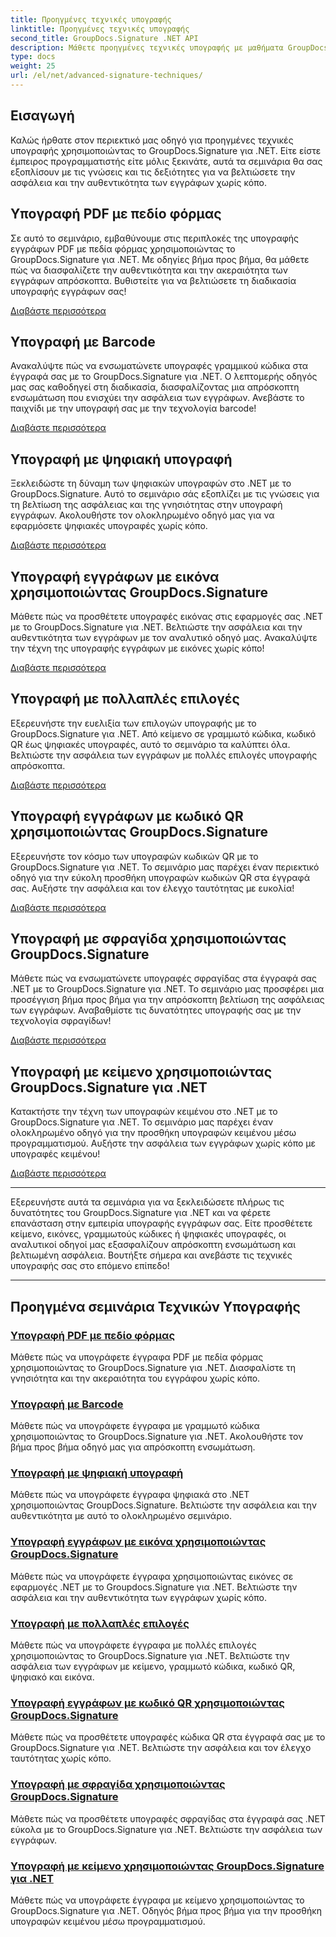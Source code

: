 ```yaml
---
title: Προηγμένες τεχνικές υπογραφής
linktitle: Προηγμένες τεχνικές υπογραφής
second_title: GroupDocs.Signature .NET API
description: Μάθετε προηγμένες τεχνικές υπογραφής με μαθήματα GroupDocs.Signature για .NET. Υπογράψτε αρχεία PDF, εικόνες και έγγραφα χωρίς προβλήματα με γραμμωτό κώδικα, ψηφιακό και πολλά άλλα.
type: docs
weight: 25
url: /el/net/advanced-signature-techniques/
---
```

## Εισαγωγή

Καλώς ήρθατε στον περιεκτικό μας οδηγό για προηγμένες τεχνικές υπογραφής χρησιμοποιώντας το GroupDocs.Signature για .NET. Είτε είστε έμπειρος προγραμματιστής είτε μόλις ξεκινάτε, αυτά τα σεμινάρια θα σας εξοπλίσουν με τις γνώσεις και τις δεξιότητες για να βελτιώσετε την ασφάλεια και την αυθεντικότητα των εγγράφων χωρίς κόπο.

## Υπογραφή PDF με πεδίο φόρμας

Σε αυτό το σεμινάριο, εμβαθύνουμε στις περιπλοκές της υπογραφής εγγράφων PDF με πεδία φόρμας χρησιμοποιώντας το GroupDocs.Signature για .NET. Με οδηγίες βήμα προς βήμα, θα μάθετε πώς να διασφαλίζετε την αυθεντικότητα και την ακεραιότητα των εγγράφων απρόσκοπτα. Βυθιστείτε για να βελτιώσετε τη διαδικασία υπογραφής εγγράφων σας!

[Διαβάστε περισσότερα](./sign-pdf-form-field/)

## Υπογραφή με Barcode

Ανακαλύψτε πώς να ενσωματώνετε υπογραφές γραμμικού κώδικα στα έγγραφά σας με το GroupDocs.Signature για .NET. Ο λεπτομερής οδηγός μας σας καθοδηγεί στη διαδικασία, διασφαλίζοντας μια απρόσκοπτη ενσωμάτωση που ενισχύει την ασφάλεια των εγγράφων. Ανεβάστε το παιχνίδι με την υπογραφή σας με την τεχνολογία barcode!

[Διαβάστε περισσότερα](./sign-with-barcode/)

## Υπογραφή με ψηφιακή υπογραφή

Ξεκλειδώστε τη δύναμη των ψηφιακών υπογραφών στο .NET με το GroupDocs.Signature. Αυτό το σεμινάριο σάς εξοπλίζει με τις γνώσεις για τη βελτίωση της ασφάλειας και της γνησιότητας στην υπογραφή εγγράφων. Ακολουθήστε τον ολοκληρωμένο οδηγό μας για να εφαρμόσετε ψηφιακές υπογραφές χωρίς κόπο.

[Διαβάστε περισσότερα](./sign-with-digital/)

## Υπογραφή εγγράφων με εικόνα χρησιμοποιώντας GroupDocs.Signature

Μάθετε πώς να προσθέτετε υπογραφές εικόνας στις εφαρμογές σας .NET με το GroupDocs.Signature για .NET. Βελτιώστε την ασφάλεια και την αυθεντικότητα των εγγράφων με τον αναλυτικό οδηγό μας. Ανακαλύψτε την τέχνη της υπογραφής εγγράφων με εικόνες χωρίς κόπο!

[Διαβάστε περισσότερα](./sign-with-image/)

## Υπογραφή με πολλαπλές επιλογές

Εξερευνήστε την ευελιξία των επιλογών υπογραφής με το GroupDocs.Signature για .NET. Από κείμενο σε γραμμωτό κώδικα, κωδικό QR έως ψηφιακές υπογραφές, αυτό το σεμινάριο τα καλύπτει όλα. Βελτιώστε την ασφάλεια των εγγράφων με πολλές επιλογές υπογραφής απρόσκοπτα.

[Διαβάστε περισσότερα](./sign-with-multiple-options/)

## Υπογραφή εγγράφων με κωδικό QR χρησιμοποιώντας GroupDocs.Signature

Εξερευνήστε τον κόσμο των υπογραφών κωδικών QR με το GroupDocs.Signature για .NET. Το σεμινάριο μας παρέχει έναν περιεκτικό οδηγό για την εύκολη προσθήκη υπογραφών κωδικών QR στα έγγραφά σας. Αυξήστε την ασφάλεια και τον έλεγχο ταυτότητας με ευκολία!

[Διαβάστε περισσότερα](./sign-with-qr-code/)

## Υπογραφή με σφραγίδα χρησιμοποιώντας GroupDocs.Signature

Μάθετε πώς να ενσωματώνετε υπογραφές σφραγίδας στα έγγραφά σας .NET με το GroupDocs.Signature για .NET. Το σεμινάριο μας προσφέρει μια προσέγγιση βήμα προς βήμα για την απρόσκοπτη βελτίωση της ασφάλειας των εγγράφων. Αναβαθμίστε τις δυνατότητες υπογραφής σας με την τεχνολογία σφραγίδων!

[Διαβάστε περισσότερα](./sign-with-stamp/)

## Υπογραφή με κείμενο χρησιμοποιώντας GroupDocs.Signature για .NET

Κατακτήστε την τέχνη των υπογραφών κειμένου στο .NET με το GroupDocs.Signature για .NET. Το σεμινάριο μας παρέχει έναν ολοκληρωμένο οδηγό για την προσθήκη υπογραφών κειμένου μέσω προγραμματισμού. Αυξήστε την ασφάλεια των εγγράφων χωρίς κόπο με υπογραφές κειμένου!

[Διαβάστε περισσότερα](./sign-with-text/)

---

Εξερευνήστε αυτά τα σεμινάρια για να ξεκλειδώσετε πλήρως τις δυνατότητες του GroupDocs.Signature για .NET και να φέρετε επανάσταση στην εμπειρία υπογραφής εγγράφων σας. Είτε προσθέτετε κείμενο, εικόνες, γραμμωτούς κώδικες ή ψηφιακές υπογραφές, οι αναλυτικοί οδηγοί μας εξασφαλίζουν απρόσκοπτη ενσωμάτωση και βελτιωμένη ασφάλεια. Βουτήξτε σήμερα και ανεβάστε τις τεχνικές υπογραφής σας στο επόμενο επίπεδο!

---

## Προηγμένα σεμινάρια Τεχνικών Υπογραφής
### [Υπογραφή PDF με πεδίο φόρμας](./sign-pdf-form-field/)
Μάθετε πώς να υπογράφετε έγγραφα PDF με πεδία φόρμας χρησιμοποιώντας το GroupDocs.Signature για .NET. Διασφαλίστε τη γνησιότητα και την ακεραιότητα του εγγράφου χωρίς κόπο.
### [Υπογραφή με Barcode](./sign-with-barcode/)
Μάθετε πώς να υπογράφετε έγγραφα με γραμμωτό κώδικα χρησιμοποιώντας το GroupDocs.Signature για .NET. Ακολουθήστε τον βήμα προς βήμα οδηγό μας για απρόσκοπτη ενσωμάτωση.
### [Υπογραφή με ψηφιακή υπογραφή](./sign-with-digital/)
Μάθετε πώς να υπογράφετε έγγραφα ψηφιακά στο .NET χρησιμοποιώντας GroupDocs.Signature. Βελτιώστε την ασφάλεια και την αυθεντικότητα με αυτό το ολοκληρωμένο σεμινάριο.
### [Υπογραφή εγγράφων με εικόνα χρησιμοποιώντας GroupDocs.Signature](./sign-with-image/)
Μάθετε πώς να υπογράφετε έγγραφα χρησιμοποιώντας εικόνες σε εφαρμογές .NET με το Groupdocs.Signature για .NET. Βελτιώστε την ασφάλεια και την αυθεντικότητα των εγγράφων χωρίς κόπο.
### [Υπογραφή με πολλαπλές επιλογές](./sign-with-multiple-options/)
Μάθετε πώς να υπογράφετε έγγραφα με πολλές επιλογές χρησιμοποιώντας το GroupDocs.Signature για .NET. Βελτιώστε την ασφάλεια των εγγράφων με κείμενο, γραμμωτό κώδικα, κωδικό QR, ψηφιακό και εικόνα.
### [Υπογραφή εγγράφων με κωδικό QR χρησιμοποιώντας GroupDocs.Signature](./sign-with-qr-code/)
Μάθετε πώς να προσθέτετε υπογραφές κώδικα QR στα έγγραφά σας με το GroupDocs.Signature για .NET. Βελτιώστε την ασφάλεια και τον έλεγχο ταυτότητας χωρίς κόπο.
### [Υπογραφή με σφραγίδα χρησιμοποιώντας GroupDocs.Signature](./sign-with-stamp/)
Μάθετε πώς να προσθέτετε υπογραφές σφραγίδας στα έγγραφά σας .NET εύκολα με το GroupDocs.Signature για .NET. Βελτιώστε την ασφάλεια των εγγράφων.
### [Υπογραφή με κείμενο χρησιμοποιώντας GroupDocs.Signature για .NET](./sign-with-text/)
Μάθετε πώς να υπογράφετε έγγραφα με κείμενο χρησιμοποιώντας το GroupDocs.Signature για .NET. Οδηγός βήμα προς βήμα για την προσθήκη υπογραφών κειμένου μέσω προγραμματισμού.